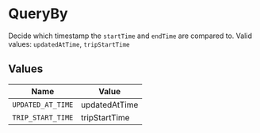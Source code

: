 # QueryBy

Decide which timestamp the `startTime` and `endTime` are compared to.  Valid values: `updatedAtTime`, `tripStartTime`


## Values

| Name              | Value             |
| ----------------- | ----------------- |
| `UPDATED_AT_TIME` | updatedAtTime     |
| `TRIP_START_TIME` | tripStartTime     |